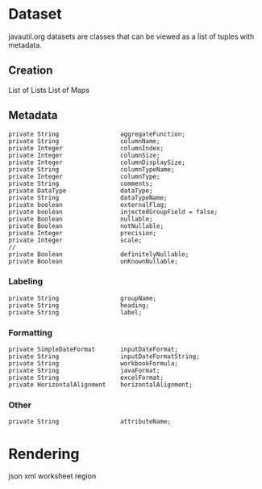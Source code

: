 # Dataset

javautil.org datasets are classes that can be viewed as a list of tuples with metadata.

## Creation

List of Lists
List of Maps

## Metadata

	private String                 aggregateFunction;
	private String                 columnName;
	private Integer                columnIndex;
	private Integer                columnSize;
	private Integer                columnDisplaySize;
	private String                 columnTypeName;
	private Integer                columnType;
	private String                 comments;
	private DataType               dataType;
	private String                 dataTypeName;
	private boolean                externalFlag;
	private boolean                injectedGroupField = false;
	private Boolean                nullable;
	private Boolean                notNullable;
	private Integer                precision;
	private Integer                scale;
	// 
	private Boolean                definitelyNullable;
	private Boolean                unKnownNullable;

### Labeling
	private String                 groupName;
	private String                 heading;
	private String                 label;

### Formatting 
	private SimpleDateFormat       inputDateFormat;
	private String                 inputDateFormatString;
	private String                 workbookFormula;
	private String                 javaFormat;
	private String                 excelFormat;
	private HorizontalAlignment    horizontalAlignment;

### Other
	private String                 attributeName;

# Rendering

json
xml
worksheet region
